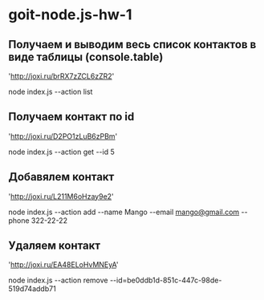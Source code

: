 # goit-node.js-hw-1

## Получаем и выводим весь список контактов в виде таблицы (console.table)

'http://joxi.ru/brRX7zZCL6zZR2'

node index.js --action list

## Получаем контакт по id

'http://joxi.ru/D2PO1zLuB6zPBm'

node index.js --action get --id 5

## Добавялем контакт

'http://joxi.ru/L211M6oHzay9e2'

node index.js --action add --name Mango --email mango@gmail.com --phone
322-22-22

## Удаляем контакт

'http://joxi.ru/EA48ELoHvMNEyA'

node index.js --action remove --id=be0ddb1d-851c-447c-98de-519d74addb71
